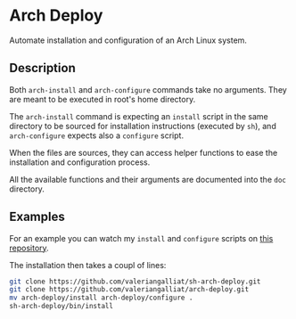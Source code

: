 Arch Deploy
===========

Automate installation and configuration of an Arch Linux system.

Description
-----------

Both `arch-install` and `arch-configure` commands take no arguments. They
are meant to be executed in root's home directory.

The `arch-install` command is expecting an `install` script in the same
directory to be sourced for installation instructions (executed by `sh`),
and `arch-configure` expects also a `configure` script.

When the files are sources, they can access helper functions to ease the
installation and configuration process.

All the available functions and their arguments are documented into the `doc`
directory.

Examples
--------

For an example you can watch my `install` and `configure` scripts on
[this repository](https://github.com/valeriangalliat/arch-deploy).

The installation then takes a coupl of lines:

```sh
git clone https://github.com/valeriangalliat/sh-arch-deploy.git
git clone https://github.com/valeriangalliat/arch-deploy.git
mv arch-deploy/install arch-deploy/configure .
sh-arch-deploy/bin/install
```
